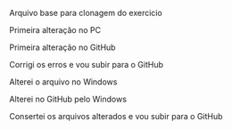 Arquivo base para clonagem do exercicio


Primeira alteração no PC

Primeira alteração no GitHub

Corrigi os erros e vou subir para o GitHub


Alterei o arquivo no Windows

Alterei no GitHub pelo Windows

Consertei os arquivos alterados e vou subir para o GitHub